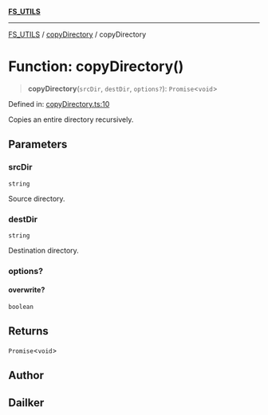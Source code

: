 [**FS_UTILS**](../../README.md)

***

[FS_UTILS](../../README.md) / [copyDirectory](../README.md) / copyDirectory

# Function: copyDirectory()

> **copyDirectory**(`srcDir`, `destDir`, `options?`): `Promise`\<`void`\>

Defined in: [copyDirectory.ts:10](https://github.com/dailker/everyutil/blob/7c30ec40bbb398255a9be572db0a537e8bcb9c11/src/fs/copyDirectory.ts#L10)

Copies an entire directory recursively.

## Parameters

### srcDir

`string`

Source directory.

### destDir

`string`

Destination directory.

### options?

#### overwrite?

`boolean`

## Returns

`Promise`\<`void`\>

## Author

## Dailker
